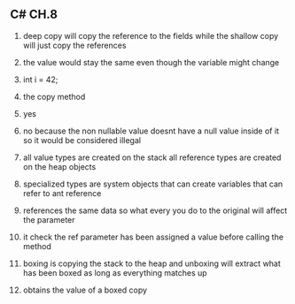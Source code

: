 ## C# CH.8


1. deep copy will copy the reference to the fields while the shallow copy will just copy the references


2. the value would stay the same even though the variable might change 

3. int i = 42;

4. the copy method 

5. yes

6.  no because the non nullable value doesnt have a null value inside of it so it would be considered illegal

7. all value types are created on the stack all reference types are created on the heap objects 

8. specialized types are system objects that can create variables that can refer to ant reference

9. references the same data so what every you do to the original will affect the parameter

10. it check the ref parameter has been assigned a value before calling the method

11.  boxing is copying the stack to the heap and unboxing will extract what has been boxed as long as everything matches up

12. obtains the value of a boxed copy 